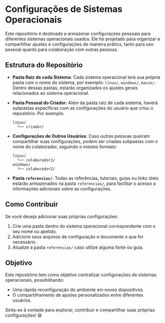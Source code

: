 # Configurações de Sistemas Operacionais

Este repositório é destinado a armazenar configurações pessoais para diferentes sistemas operacionais usados. Ele foi projetado para organizar e compartilhar ajustes e configurações de maneira prática, tanto para uso pessoal quanto para colaboração com outras pessoas.

## Estrutura do Repositório

- **Pasta Raiz de cada Sistema**: Cada sistema operacional terá sua própria pasta com o nome do sistema, por exemplo: `linux/`, `windows/`, `macos/`. Dentro dessas pastas, estarão organizados os ajustes gerais relacionados ao sistema operacional.
  
- **Pasta Pessoal do Criador**: Além da pasta raiz de cada sistema, haverá subpastas específicas com as configurações do usuário que criou o repositório. Por exemplo:
  ```
  linux/
    └── criador/
  ```
  
- **Configurações de Outros Usuários**: Caso outras pessoas queiram compartilhar suas configurações, podem ser criadas subpastas com o nome do colaborador, seguindo o mesmo formato:
  ```
  linux/
    └── colaborador1/
  windows/
    └── colaborador2/
  ```

- **Pasta `referencias/`**: Todas as referências, tutoriais, guias ou links úteis estarão armazenados na pasta `referencias/`, para facilitar o acesso a informações adicionais sobre as configurações.

## Como Contribuir

Se você deseja adicionar suas próprias configurações:
1. Crie uma pasta dentro do sistema operacional correspondente com o seu nome ou apelido.
2. Adicione seus arquivos de configuração e documente o que for necessário.
3. Atualize a pasta `referencias/` caso utilize alguma fonte ou guia.

## Objetivo

Este repositório tem como objetivo centralizar configurações de sistemas operacionais, possibilitando:
- Uma rápida reconfiguração do ambiente em novos dispositivos.
- O compartilhamento de ajustes personalizados entre diferentes usuários.

Sinta-se à vontade para explorar, contribuir e compartilhar suas próprias configurações! 😄